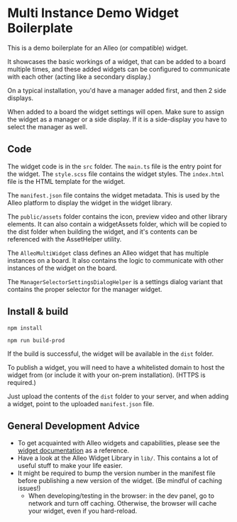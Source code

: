 # Multi Instance Demo Widget Boilerplate

This is a demo boilerplate for an Alleo (or compatible) widget. 

It showcases the basic workings of a widget, that can be added to a board multiple times, 
and these added widgets can be configured to communicate with each other (acting like a secondary display.)

On a typical installation, you'd have a manager added first, and then 2 side displays.

When added to a board the widget settings will open. Make sure to assign the widget as a manager or a side display. If it is a side-display you have to select the manager as well.

## Code

The widget code is in the `src` folder. The `main.ts` file is the entry point for the widget. 
The `style.scss` file contains the widget styles. 
The `index.html` file is the HTML template for the widget. 

The `manifest.json` file contains the widget metadata. This is used by the Alleo platform to display the widget in the widget library.

The `public/assets` folder contains the icon, preview video and other library elements. It can also contain a widgetAssets folder, which will be copied to the dist folder when building the widget, and it's contents can be referenced with the AssetHelper utility.

The `AlleoMultiWidget` class defines an Alleo widget that has multiple instances on a board. It also contains the logic to communicate with other instances of the widget on the board.

The `ManagerSelectorSettingsDialogHelper` is a settings dialog variant that contains the proper selector for the manager widget.

## Install & build

```npm install```

```npm run build-prod```

If the build is successful, the widget will be available in the `dist` folder.

To publish a widget, you will need to have a whitelisted domain to host the widget from (or include it with your on-prem installation). (HTTPS is required.)

Just upload the contents of the `dist` folder to your server, and when adding a widget, point to the uploaded `manifest.json` file.


## General Development Advice

 - To get acquainted with Alleo widgets and capabilities, please see the [widget documentation](https://meet.withalleo.com/widget-docs/) as a reference.
 - Have a look at the Alleo Widget Library in `lib/`. This contains a lot of useful stuff to make your life easier.
 - It might be required to bump the version number in the manifest file before publishing a new version of the widget. (Be mindful of caching issues!)
   - When developing/testing in the browser: in the dev panel, go to network and turn off caching. Otherwise, the browser will cache your widget, even if you hard-reload.
